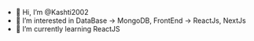 - 👋 Hi, I’m @Kashti2002 
- 👀 I’m interested in DataBase -> MongoDB, FrontEnd -> ReactJs, NextJs
- 🌱 I’m currently learning ReactJS

<!---
Kashti2002/Kashti2002 is a ✨ special ✨ repository because its `README.md` (this file) appears on your GitHub profile.
You can click the Preview link to take a look at your changes.
--->
